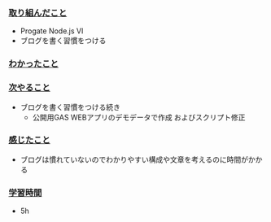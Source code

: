 ### <u>取り組んだこと</u>
- Progate Node.js Ⅵ
- ブログを書く習慣をつける

### <u>わかったこと</u>


### <u>次やること</u>
- ブログを書く習慣をつける続き
    - 公開用GAS WEBアプリのデモデータで作成 およびスクリプト修正   

### <u>感じたこと</u>
- ブログは慣れていないのでわかりやすい構成や文章を考えるのに時間がかかる

### <u>学習時間</u>
- 5h